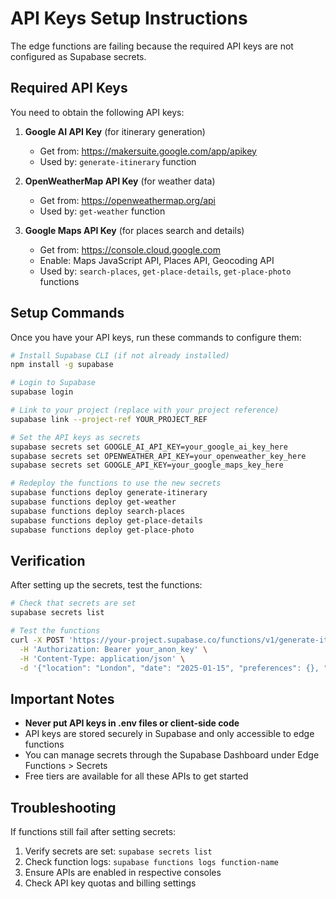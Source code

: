 # API Keys Setup Instructions

The edge functions are failing because the required API keys are not configured as Supabase secrets.

## Required API Keys

You need to obtain the following API keys:

1. **Google AI API Key** (for itinerary generation)
   - Get from: https://makersuite.google.com/app/apikey
   - Used by: `generate-itinerary` function

2. **OpenWeatherMap API Key** (for weather data)
   - Get from: https://openweathermap.org/api
   - Used by: `get-weather` function

3. **Google Maps API Key** (for places search and details)
   - Get from: https://console.cloud.google.com
   - Enable: Maps JavaScript API, Places API, Geocoding API
   - Used by: `search-places`, `get-place-details`, `get-place-photo` functions

## Setup Commands

Once you have your API keys, run these commands to configure them:

```bash
# Install Supabase CLI (if not already installed)
npm install -g supabase

# Login to Supabase
supabase login

# Link to your project (replace with your project reference)
supabase link --project-ref YOUR_PROJECT_REF

# Set the API keys as secrets
supabase secrets set GOOGLE_AI_API_KEY=your_google_ai_key_here
supabase secrets set OPENWEATHER_API_KEY=your_openweather_key_here
supabase secrets set GOOGLE_API_KEY=your_google_maps_key_here

# Redeploy the functions to use the new secrets
supabase functions deploy generate-itinerary
supabase functions deploy get-weather
supabase functions deploy search-places
supabase functions deploy get-place-details
supabase functions deploy get-place-photo
```

## Verification

After setting up the secrets, test the functions:

```bash
# Check that secrets are set
supabase secrets list

# Test the functions
curl -X POST 'https://your-project.supabase.co/functions/v1/generate-itinerary' \
  -H 'Authorization: Bearer your_anon_key' \
  -H 'Content-Type: application/json' \
  -d '{"location": "London", "date": "2025-01-15", "preferences": {}, "surpriseMode": false}'
```

## Important Notes

- **Never put API keys in .env files or client-side code**
- API keys are stored securely in Supabase and only accessible to edge functions
- You can manage secrets through the Supabase Dashboard under Edge Functions > Secrets
- Free tiers are available for all these APIs to get started

## Troubleshooting

If functions still fail after setting secrets:
1. Verify secrets are set: `supabase secrets list`
2. Check function logs: `supabase functions logs function-name`
3. Ensure APIs are enabled in respective consoles
4. Check API key quotas and billing settings